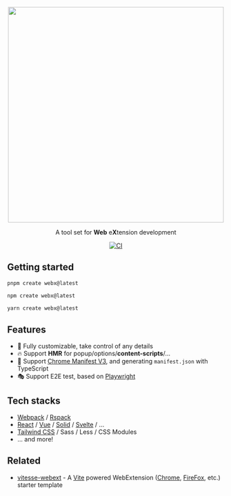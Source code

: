 <p align="center">
  <img width="500" src="https://github.com/tmkx/webx-kit/assets/13805071/e7fdbe7d-ed6e-40d3-b555-4ac6369cc97d" />
  <p align="center">A tool set for <b>Web</b> e<b>X</b>tension development</p>
</p>

<p align="center">
  <a href="https://github.com/tmkx/webx-kit/actions/workflows/ci.yml" target="_blank"><img alt="CI" src="https://github.com/tmkx/webx-kit/actions/workflows/ci.yml/badge.svg" /></a>
</p>

## Getting started

```bash
pnpm create webx@latest

npm create webx@latest

yarn create webx@latest
```

## Features

- 💅 Fully customizable, take control of any details
- 🔥 Support **HMR** for popup/options/**content-scripts**/...
- 📃 Support [Chrome Manifest V3](https://developer.chrome.com/docs/extensions/develop/migrate/what-is-mv3), and generating `manifest.json` with TypeScript
- 🎭 Support E2E test, based on [Playwright](https://playwright.dev/)

## Tech stacks

- [Webpack](https://webpack.js.org/) / [Rspack](https://www.rspack.dev/)
- [React](https://react.dev/) / [Vue](https://vuejs.org/) / [Solid](https://www.solidjs.com/) / [Svelte](https://svelte.dev/) / ...
- [Tailwind CSS](https://tailwindcss.com/) / Sass / Less / CSS Modules
- ... and more!

## Related

- [vitesse-webext](https://github.com/antfu/vitesse-webext) - A [Vite](https://vitejs.dev/) powered WebExtension ([Chrome](https://developer.chrome.com/docs/extensions), [FireFox](https://addons.mozilla.org/en-US/developers/), etc.) starter template
